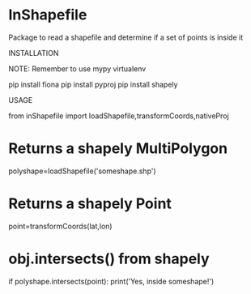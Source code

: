 # InShapefile
Package to read a shapefile and determine if a set of points is inside it


INSTALLATION

NOTE: Remember to use mypy virtualenv

pip install fiona
pip install pyproj
pip install shapely

USAGE

from inShapefile import loadShapefile,transformCoords,nativeProj

# Returns a shapely MultiPolygon
polyshape=loadShapefile('someshape.shp')

# Returns a shapely Point
point=transformCoords(lat,lon)

# obj.intersects() from shapely
if polyshape.intersects(point):
	print('Yes, inside someshape!')

